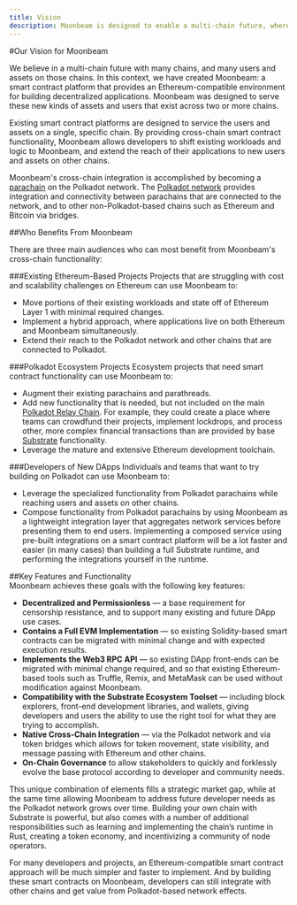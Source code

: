 ```yaml
---
title: Vision
description: Moonbeam is designed to enable a multi-chain future, where users and assets can move freely across many specialized and heterogenous chains.
---
```


#Our Vision for Moonbeam

We believe in a multi-chain future with many chains, and many users and assets on those chains. In this context, we have created Moonbeam: a smart contract platform that provides an Ethereum-compatible environment for building decentralized applications. Moonbeam was designed to serve these new kinds of assets and users that exist across two or more chains.

Existing smart contract platforms are designed to service the users and assets on a single, specific chain.  By providing cross-chain smart contract functionality, Moonbeam allows developers to shift existing workloads and logic to Moonbeam, and extend the reach of their applications to new users and assets on other chains.

Moonbeam's cross-chain integration is accomplished by becoming a [parachain](/resources/glossary/#parachains) on the Polkadot network.  The [Polkadot network](/resources/glossary/#polkadot) provides integration and connectivity between parachains that are connected to the network, and to other non-Polkadot-based chains such as Ethereum and Bitcoin via bridges.

##Who Benefits From Moonbeam

There are three main audiences who can most benefit from Moonbeam's cross-chain functionality:

###Existing Ethereum-Based Projects
Projects that are struggling with cost and scalability challenges on Ethereum can use Moonbeam to: 

* Move portions of their existing workloads and state off of Ethereum Layer 1 with minimal required changes.  
* Implement a hybrid approach, where applications live on both Ethereum and Moonbeam simultaneously.  
* Extend their reach to the Polkadot network and other chains that are connected to Polkadot.  

###Polkadot Ecosystem Projects
Ecosystem projects that need smart contract functionality can use Moonbeam to:  

* Augment their existing parachains and parathreads.  
* Add new functionality that is needed, but not included on the main [Polkadot Relay Chain](/resources/glossary/#relay-chain). For example, they could create a place where teams can crowdfund their projects, implement lockdrops, and process other, more complex financial transactions than are provided by base [Substrate](/resources/glossary/#substrate) functionality.  
* Leverage the mature and extensive Ethereum development toolchain.  

###Developers of New DApps
Individuals and teams that want to try building on Polkadot can use Moonbeam to: 

* Leverage the specialized functionality from Polkadot parachains while reaching users and assets on other chains.  
* Compose functionality from Polkadot parachains by using Moonbeam as a lightweight integration layer that aggregates network services before presenting them to end users. Implementing a composed service using pre-built integrations on a smart contract platform will be a lot faster and easier (in many cases) than building a full Substrate runtime, and performing the integrations yourself in the runtime.  

##Key Features and Functionality  
Moonbeam achieves these goals with the following key features:  

* **Decentralized and Permissionless** — a base requirement for censorship resistance, and to support many existing and future DApp use cases.  
* **Contains a Full EVM Implementation** — so existing Solidity-based smart contracts can be migrated with minimal change and with expected execution results.  
* **Implements the Web3 RPC API** — so existing DApp front-ends can be migrated with minimal change required, and so that existing Ethereum-based tools such as Truffle, Remix, and MetaMask can be used without modification against Moonbeam.  
* **Compatibility with the Substrate Ecosystem Toolset** — including block explorers, front-end development libraries, and wallets, giving developers and users the ability to use the right tool for what they are trying to accomplish.  
* **Native Cross-Chain Integration** — via the Polkadot network and via token bridges which allows for token movement, state visibility, and message passing with Ethereum and other chains.  
* **On-Chain Governance** to allow stakeholders to quickly and forklessly evolve the base protocol according to developer and community needs.  

This unique combination of elements fills a strategic market gap, while at the same time allowing Moonbeam to address future developer needs as the Polkadot network grows over time.  Building your own chain with Substrate is powerful, but also comes with a number of additional responsibilities such as learning and implementing the chain’s runtime in Rust, creating a token economy, and incentivizing a community of node operators.

For many developers and projects, an Ethereum-compatible smart contract approach will be much simpler and faster to implement.  And by building these smart contracts on Moonbeam, developers can still integrate with other chains and get value from Polkadot-based network effects.
